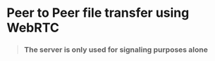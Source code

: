# Peer to Peer file transfer using WebRTC

> ### The server is only used for signaling purposes alone
